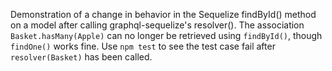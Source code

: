 Demonstration of a change in behavior in the Sequelize findById()
method on a model after calling graphql-sequelize's resolver().  The
association `Basket.hasMany(Apple)` can no longer be retrieved using
`findById()`, though `findOne()` works fine. Use `npm test` to see the
test case fail after `resolver(Basket)` has been called.
